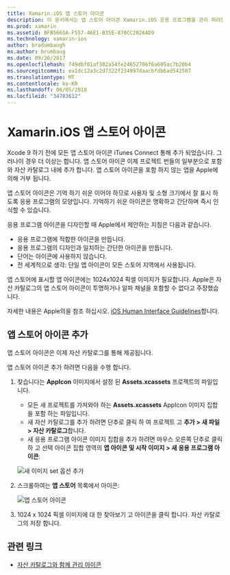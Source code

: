 ```yaml
---
title: Xamarin.iOS 앱 스토어 아이콘
description: 이 문서에서는 앱 스토어 아이콘 Xamarin.iOS 응용 프로그램을 관리 하려면 자산 카탈로그를 사용 하는 방법을 설명 합니다. 이전에 응용 프로그램 스토어 아이콘 iTunes Connect으로 관리 되었습니다.
ms.prod: xamarin
ms.assetid: BFB5665A-F557-46E1-B35E-870CC2026AD9
ms.technology: xamarin-ios
author: bradumbaugh
ms.author: brumbaug
ms.date: 09/26/2017
ms.openlocfilehash: 749dbf01af382a54fe24652706f6a605ac7b20b4
ms.sourcegitcommit: ea1dc12a3c2d7322f234997daacbfdb6ad542507
ms.translationtype: MT
ms.contentlocale: ko-KR
ms.lasthandoff: 06/05/2018
ms.locfileid: "34783612"
---
```

# <a name="app-store-icons-in-xamarinios"></a>Xamarin.iOS 앱 스토어 아이콘

Xcode 9 하기 전에 모든 앱 스토어 아이콘 iTunes Connect 통해 추가 되었습니다. 그러나이 경우 더 이상는 합니다. 앱 스토어 아이콘 이제 프로젝트 번들의 일부분으로 포함와 자산 카탈로그 내에 추가 합니다. 앱 스토어 아이콘을 포함 하지 않는 앱을 Apple에 의해 거부 됩니다.

앱 스토어 아이콘은 기억 하기 쉬운 이어야 하므로 사용자 및 소형 크기에서 잘 표시 하도록 응용 프로그램의 모양입니다. 기억하기 쉬운 아이콘은 명확하고 간단하며 즉시 인식할 수 있습니다.

응용 프로그램 아이콘을 디자인할 때 Apple에서 제안하는 지침은 다음과 같습니다.

- 응용 프로그램에 적합한 아이콘을 만듭니다.
- 응용 프로그램의 디자인과 일치하는 간단한 아이콘을 만듭니다.
- 단어는 아이콘에 사용하지 않습니다.
- 전 세계적으로 생각: 단일 앱 아이콘이 모든 스토어 지역에서 사용됩니다.

앱 스토어에 표시할 앱 아이콘에는 1024x1024 픽셀 이미지가 필요합니다.  Apple은 자산 카탈로그의 앱 스토어 아이콘이 투명하거나 알파 채널을 포함할 수 없다고 주장했습니다.

자세한 내용은 Apple의을 참조 하십시오. [iOS Human Interface Guidelines](https://developer.apple.com/ios/human-interface-guidelines/icons-and-images/image-size-and-resolution/)합니다.

## <a name="adding-an-app-store-icon"></a>앱 스토어 아이콘 추가

앱 스토어 아이콘은 이제 자산 카탈로그를 통해 제공됩니다. 

앱 스토어 아이콘 추가 하려면 다음을 수행 합니다.

1. 찾습니다는 **AppIcon** 이미지에서 설정 된 **Assets.xcassets** 프로젝트의 파일입니다. 
    - 모든 새 프로젝트를 가져와야 하는 **Assets.xcassets** AppIcon 이미지 집합을 포함 하는 파일입니다.
    - 새 자산 카탈로그를 추가 하려면 단추로 클릭 하 여 프로젝트 고 **추가 > 새 파일 > 자산 카탈로그**합니다.
    - 새 응용 프로그램 아이콘 이미지 집합을 추가 하려면 마우스 오른쪽 단추로 클릭 하 고 선택 아이콘 집합 영역의 **앱 아이콘 및 시작 이미지 > 새 응용 프로그램 아이콘**:
    
    ![새 이미지 set 옵션 추가](app-store-icon-images/image1.png)

2. 스크롤하여는 **앱 스토어** 목록에서 아이콘:

    ![앱 스토어 아이콘](app-store-icon-images/image2.png)

3. 1024 x 1024 픽셀 이미지에 대 한 찾아보기 고 아이콘을 클릭 합니다. 자산 카탈로그의 저장 합니다.




## <a name="related-links"></a>관련 링크

- [자산 카탈로그와 함께 관리 아이콘](~/ios/app-fundamentals/images-icons/app-icons.md#managing)
